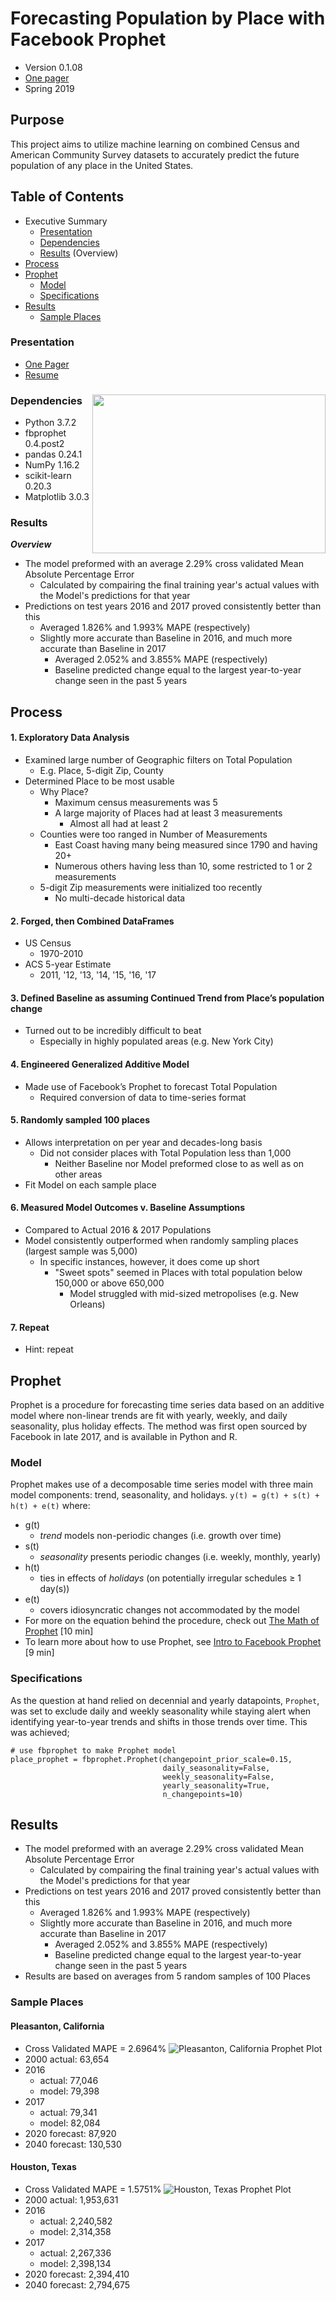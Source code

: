# Forecasting Population by Place with Facebook Prophet
- Version 0.1.08
- [One pager](https://github.com/gumdropsteve/project-capstone/blob/master/presentation/one_pager.pdf)
- Spring 2019
## Purpose
This project aims to utilize machine learning on combined Census and American Community Survey datasets to accurately predict the future population of any place in the United States.
## Table of Contents
- Executive Summary
  - [Presentation](https://github.com/gumdropsteve/project-capstone/blob/master/README.md#presentation) 
  - [Dependencies](https://github.com/gumdropsteve/project-capstone/blob/master/README.md#dependencies-)
  - [Results](https://github.com/gumdropsteve/project-capstone/blob/master/README.md#results) (Overview)
- [Process](https://github.com/gumdropsteve/project-capstone/blob/master/README.md#process)
- [Prophet](https://github.com/gumdropsteve/project-capstone/blob/master/README.md#prophet)
    - [Model](https://github.com/gumdropsteve/project-capstone/blob/master/README.md#model)
    - [Specifications](https://github.com/gumdropsteve/project-capstone/blob/master/README.md#specifications)
- [Results](https://github.com/gumdropsteve/project-capstone/blob/master/README.md#results)
  - [Sample Places](https://github.com/gumdropsteve/project-capstone/blob/master/README.md#sample-places)
### Presentation
- [One Pager](https://github.com/gumdropsteve/project-capstone/blob/master/presentation/one_pager.pdf)
- [Resume](https://github.com/gumdropsteve/project-capstone/blob/master/presentation/may_2019.pdf)
### Dependencies <img align="right" width="372.6" height="253.8" src="https://github.com/gumdropsteve/project-capstone/blob/master/presentation/images/tech-used-Screenshot_2019-04-11%20project_capstone_1pager.png">
- Python 3.7.2  
- fbprophet 0.4.post2
- pandas 0.24.1
- NumPy 1.16.2
- scikit-learn 0.20.3
- Matplotlib 3.0.3
### Results
***Overview***
- The model preformed with an average 2.29% cross validated Mean Absolute Percentage Error
    - Calculated by compairing the final training year's actual values with the Model's predictions for that year
- Predictions on test years 2016 and 2017 proved consistently better than this
    - Averaged 1.826% and 1.993% MAPE (respectively)
    - Slightly more accurate than Baseline in 2016, and much more accurate than Baseline in 2017 
        - Averaged 2.052% and 3.855% MAPE (respectively)
        - Baseline predicted change equal to the largest year-to-year change seen in the past 5 years
## Process
#### 1. Exploratory Data Analysis 
  - Examined large number of Geographic filters on Total Population
    - E.g. Place, 5-digit Zip, County
  - Determined Place to be most usable
    - Why Place?
      - Maximum census measurements was 5
      - A large majority of Places had at least 3 measurements 
        - Almost all had at least 2
    - Counties were too ranged in Number of Measurements
      - East Coast having many being measured since 1790 and having 20+ 
      - Numerous others having less than 10, some restricted to 1 or 2 measurements
    - 5-digit Zip measurements were initialized too recently
      - No multi-decade historical data 
#### 2. Forged, then Combined DataFrames
  - US Census 
    - 1970-2010 
  - ACS 5-year Estimate 
    - 2011, '12, '13, '14, '15, '16, '17  

#### 3. Defined Baseline as assuming Continued Trend from Place’s population change  
  - Turned out to be incredibly difficult to beat
    - Especially in highly populated areas (e.g. New York City)

#### 4. Engineered Generalized Additive Model 
 - Made use of Facebook’s Prophet to forecast Total Population 
   - Required conversion of data to time-series format

#### 5. Randomly sampled 100 places
  - Allows interpretation on per year and decades-long basis
    - Did not consider places with Total Population less than 1,000
      - Neither Baseline nor Model preformed close to as well as on other areas
  - Fit Model on each sample place

#### 6. Measured Model Outcomes v. Baseline Assumptions
  - Compared to Actual 2016 & 2017 Populations
  - Model consistently outperformed when randomly sampling places (largest sample was 5,000)
    - In specific instances, however, it does come up short
      - "Sweet spots" seemed in Places with total population below 150,000 or above 650,000
        - Model struggled with mid-sized metropolises (e.g. New Orleans)
        
#### 7. Repeat 
  - Hint: repeat
## Prophet
Prophet is a procedure for forecasting time series data based on an additive model where non-linear trends are fit with yearly, weekly, and daily seasonality, plus holiday effects. The method was first open sourced by Facebook in late 2017, and is available in Python and R. 
### Model
Prophet makes use of a decomposable time series model with three main model components: trend, seasonality, and holidays.
`y(t) = g(t) + s(t) + h(t) + e(t)`
where:
- g(t)
    - *trend* models non-periodic changes (i.e. growth over time)
- s(t)
    - *seasonality* presents periodic changes (i.e. weekly, monthly, yearly)
- h(t)
    - ties in effects of *holidays* (on potentially irregular schedules ≥ 1 day(s))
- e(t)
    - covers idiosyncratic changes not accommodated by the model
- For more on the equation behind the procedure, check out [The Math of Prophet](https://medium.com/future-vision/the-math-of-prophet-46864fa9c55a) [10 min]
- To learn more about how to use Prophet, see [Intro to Facebook Prophet](https://medium.com/future-vision/intro-to-prophet-9d5b1cbd674e) [9 min]
### Specifications
As the question at hand relied on decennial and yearly datapoints, `Prophet`, was set to exclude daily and weekly seasonality while staying alert when identifying year-to-year trends and shifts in those trends over time. This was achieved;  
```
# use fbprophet to make Prophet model
place_prophet = fbprophet.Prophet(changepoint_prior_scale=0.15,
                                  daily_seasonality=False,
                                  weekly_seasonality=False,
                                  yearly_seasonality=True,
                                  n_changepoints=10)
```
## Results  
- The model preformed with an average 2.29% cross validated Mean Absolute Percentage Error
    - Calculated by compairing the final training year's actual values with the Model's predictions for that year
- Predictions on test years 2016 and 2017 proved consistently better than this
    - Averaged 1.826% and 1.993% MAPE (respectively)
    - Slightly more accurate than Baseline in 2016, and much more accurate than Baseline in 2017 
        - Averaged 2.052% and 3.855% MAPE (respectively)
        - Baseline predicted change equal to the largest year-to-year change seen in the past 5 years
- Results are based on averages from 5 random samples of 100 Places
### Sample Places
#### Pleasanton, California
- Cross Validated MAPE = 2.6964%
![Pleasanton, California Prophet Plot](https://github.com/gumdropsteve/project-capstone/blob/master/presentation/images/pleasanton_prophet.png)
- 2000 actual: 63,654    
- 2016
    - actual: 77,046
    - model: 79,398
- 2017
    - actual: 79,341
    - model: 82,084
- 2020 forecast: 87,920                    
- 2040 forecast: 130,530
#### Houston, Texas
- Cross Validated MAPE = 1.5751%
![Houston, Texas Prophet Plot](https://github.com/gumdropsteve/project-capstone/blob/master/presentation/images/houston_prophet.png)
- 2000 actual: 1,953,631  
- 2016
    - actual: 2,240,582
    - model: 2,314,358
- 2017
    - actual: 2,267,336
    - model: 2,398,134
- 2020 forecast: 2,394,410                  
- 2040 forecast: 2,794,675 
